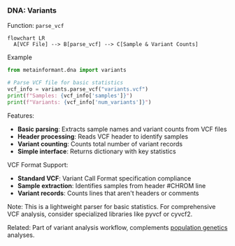 ### DNA: Variants

Function: `parse_vcf`

```mermaid
flowchart LR
  A[VCF File] --> B[parse_vcf] --> C[Sample & Variant Counts]
```

Example

```python
from metainformant.dna import variants

# Parse VCF file for basic statistics
vcf_info = variants.parse_vcf("variants.vcf")
print(f"Samples: {vcf_info['samples']}")
print(f"Variants: {vcf_info['num_variants']}")
```

Features:
- **Basic parsing**: Extracts sample names and variant counts from VCF files
- **Header processing**: Reads VCF header to identify samples
- **Variant counting**: Counts total number of variant records
- **Simple interface**: Returns dictionary with key statistics

VCF Format Support:
- **Standard VCF**: Variant Call Format specification compliance
- **Sample extraction**: Identifies samples from header #CHROM line
- **Variant records**: Counts lines that aren't headers or comments

Note: This is a lightweight parser for basic statistics. For comprehensive VCF analysis, consider specialized libraries like pyvcf or cyvcf2.

Related: Part of variant analysis workflow, complements [population genetics](./population.md) analyses.
